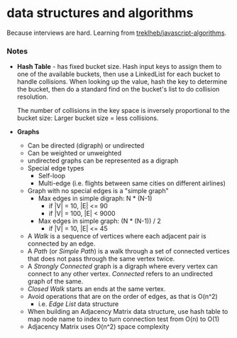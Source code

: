 # data structures and algorithms

Because interviews are hard. Learning from [treklheb/javascript-algorithms](https://github.com/trekhleb/javascript-algorithms).

### Notes

* **Hash Table** - has fixed bucket size. Hash input keys to assign them to one
    of the available buckets, then use a LinkedList for each bucket to handle
    collisions. When looking up the value, hash the key to determine the bucket,
    then do a standard find on the bucket's list to do collision resolution.

    The number of collisions in the key space is inversely proportional to the
    bucket size: Larger bucket size = less collisions. 

  
* **Graphs** 
    * Can be directed (digraph) or undirected
    * Can be weighted or unweighted
    * undirected graphs can be represented as a digraph
    * Special edge types
        * Self-loop
        * Multi-edge (i.e. flights between same cities on different airlines)
    * Graph with no special edges is a "simple graph"
        * Max edges in simple digraph: N * (N-1)
            * if |V| = 10, |E| <= 90
            * if |V| = 100, |E| < 9000
        * Max edges in simple graph: (N * (N-1)) / 2
            * if |V| = 10, |E| <= 45 
    * A _Walk_ is a sequence of vertices where each adjacent pair is connected
        by an edge.
    * A _Path_ (or _Simple Path_) is a walk through a set of connected vertices
        that does not pass through the same vertex twice.
    * A _Strongly Connected_ graph is a digraph where every vertex can connect
        to any other vertex. _Connected_ refers to an undirected graph of the same.
    * _Closed Walk_ starts an ends at the same vertex.
    * Avoid operations that are on the order of edges, as that is O(n^2)
        * i.e. _Edge List_ data structure
    * When building an Adjacency Matrix data structure, use hash table to
        map node name to index to turn connection test from O(n) to O(1)
    * Adjacency Matrix uses O(n^2) space complexity
